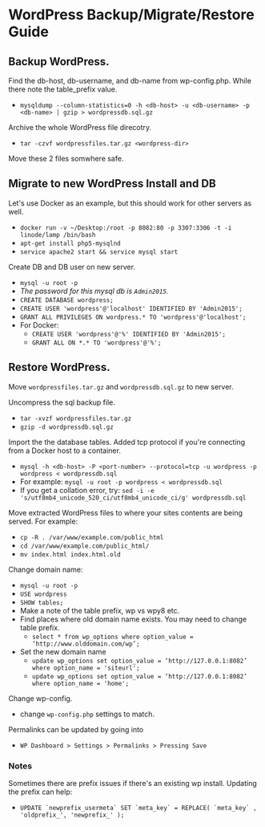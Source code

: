 # WordPress Backup/Migrate/Restore Guide

## Backup WordPress. 

Find the db-host, db-username, and db-name from wp-config.php. While there note the table_prefix value. 
- `mysqldump --column-statistics=0 -h <db-host> -u <db-username> -p <db-name> | gzip > wordpressdb.sql.gz`

Archive the whole WordPress file direcotry.
- `tar -czvf wordpressfiles.tar.gz <wordpress-dir>`

Move these 2 files somwhere safe.

## Migrate to new WordPress Install and DB

Let's use Docker as an example, but this should work for other servers as well.
- `docker run -v ~/Desktop:/root -p 8082:80 -p 3307:3306 -t -i linode/lamp /bin/bash`
- `apt-get install php5-mysqlnd`
- `service apache2 start && service mysql start`

Create DB and DB user on new server.
- `mysql -u root -p`
- *The password for this mysql db is `Admin2015`.*
- `CREATE DATABASE wordpress;`
- `CREATE USER 'wordpress'@'localhost' IDENTIFIED BY 'Admin2015';`
- `GRANT ALL PRIVILEGES ON wordpress.* TO 'wordpress'@'localhost';`
- For Docker: 
  - `CREATE USER 'wordpress'@'%' IDENTIFIED BY 'Admin2015';`
  - `GRANT ALL ON *.* TO 'wordpress'@'%';`

## Restore WordPress.

Move `wordpressfiles.tar.gz` and `wordpressdb.sql.gz` to new server.

Uncompress the sql backup file. 
- `tar -xvzf wordpressfiles.tar.gz`
- `gzip -d wordpressdb.sql.gz`

Import the the database tables. Added tcp protocol if you're connecting from a Docker host to a container.
- `mysql -h <db-host> -P <port-number> --protocol=tcp -u wordpress -p wordpress < wordpressdb.sql`
- For example: `mysql -u root -p wordpress < wordpressdb.sql`
- If you get a collation error, try: `sed -i -e 's/utf8mb4_unicode_520_ci/utf8mb4_unicode_ci/g' wordpressdb.sql`

Move extracted WordPress files to where your sites contents are being served. For example:
- `cp -R . /var/www/example.com/public_html`
- `cd /var/www/example.com/public_html/`
- `mv index.html index.html.old`

Change domain name:
- `mysql -u root -p`
- `USE wordpress`
- `SHOW tables;`
- Make a note of the table prefix, wp vs wpy8 etc.
- Find places where old domain name exists. You may need to change table prefix.
  - `select * from wp_options where option_value = ‘http://www.olddomain.com/wp’;`
- Set the new domain name
  - `update wp_options set option_value = ‘http://127.0.0.1:8082’ where option_name = 'siteurl';`
  - `update wp_options set option_value = ‘http://127.0.0.1:8082’ where option_name = 'home';`

Change wp-config.
- change `wp-config.php` settings to match.

Permalinks can be updated by going into 
- `WP Dashboard > Settings > Permalinks > Pressing Save`

### Notes

Sometimes there are prefix issues if there's an existing wp install. Updating the prefix can help:
- ``UPDATE `newprefix_usermeta` SET `meta_key` = REPLACE( `meta_key` , 'oldprefix_', 'newprefix_' );``

